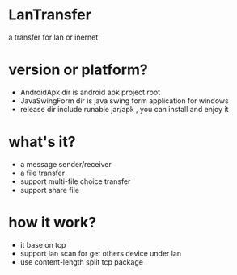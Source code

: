 # LanTransfer
a transfer for lan or inernet
# version or platform?
- AndroidApk dir is android apk project root
- JavaSwingForm dir is java swing form application for windows
- release dir include runable jar/apk , you can install and enjoy it
# what's it?
- a message sender/receiver
- a file transfer
- support multi-file choice transfer
- support share file
# how it work?
- it base on tcp
- support lan scan for get others device under lan
- use content-length split tcp package

